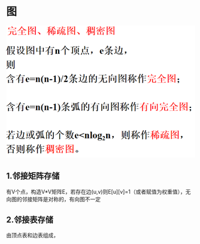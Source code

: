 # 图
![输入图片说明](/imgs/2025-06-14/imfbZVAghdJuGUpt.png)
## 1.邻接矩阵存储
有V个点，构造V*V矩阵E，若存在边(u,v)则E[u][v]=1（或者赋值为权重值），无向图的邻接矩阵是对称的，有向图不一定
## 2.邻接表存储
由顶点表和边表组成，

<!--stackedit_data:
eyJoaXN0b3J5IjpbLTE1ODQ5MTY0ODhdfQ==
-->